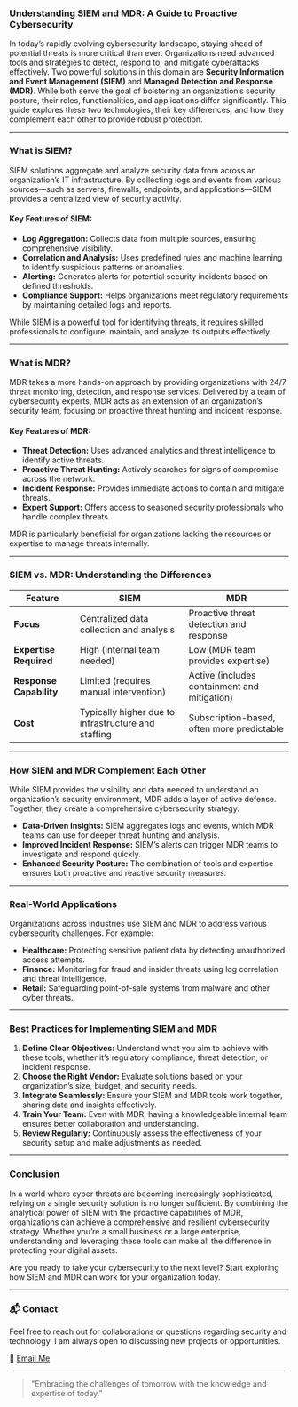 
### **Understanding SIEM and MDR: A Guide to Proactive Cybersecurity**

In today’s rapidly evolving cybersecurity landscape, staying ahead of potential threats is more critical than ever. Organizations need advanced tools and strategies to detect, respond to, and mitigate cyberattacks effectively. Two powerful solutions in this domain are **Security Information and Event Management (SIEM)** and **Managed Detection and Response (MDR)**. While both serve the goal of bolstering an organization’s security posture, their roles, functionalities, and applications differ significantly. This guide explores these two technologies, their key differences, and how they complement each other to provide robust protection.

---

### **What is SIEM?**
SIEM solutions aggregate and analyze security data from across an organization’s IT infrastructure. By collecting logs and events from various sources—such as servers, firewalls, endpoints, and applications—SIEM provides a centralized view of security activity.

#### **Key Features of SIEM:**
- **Log Aggregation:** Collects data from multiple sources, ensuring comprehensive visibility.
- **Correlation and Analysis:** Uses predefined rules and machine learning to identify suspicious patterns or anomalies.
- **Alerting:** Generates alerts for potential security incidents based on defined thresholds.
- **Compliance Support:** Helps organizations meet regulatory requirements by maintaining detailed logs and reports.

While SIEM is a powerful tool for identifying threats, it requires skilled professionals to configure, maintain, and analyze its outputs effectively.

---

### **What is MDR?**
MDR takes a more hands-on approach by providing organizations with 24/7 threat monitoring, detection, and response services. Delivered by a team of cybersecurity experts, MDR acts as an extension of an organization’s security team, focusing on proactive threat hunting and incident response.

#### **Key Features of MDR:**
- **Threat Detection:** Uses advanced analytics and threat intelligence to identify active threats.
- **Proactive Threat Hunting:** Actively searches for signs of compromise across the network.
- **Incident Response:** Provides immediate actions to contain and mitigate threats.
- **Expert Support:** Offers access to seasoned security professionals who handle complex threats.

MDR is particularly beneficial for organizations lacking the resources or expertise to manage threats internally.

---

### **SIEM vs. MDR: Understanding the Differences**

| Feature               | SIEM                                   | MDR                                   |
|-----------------------|----------------------------------------|---------------------------------------|
| **Focus**            | Centralized data collection and analysis | Proactive threat detection and response |
| **Expertise Required** | High (internal team needed)            | Low (MDR team provides expertise)     |
| **Response Capability** | Limited (requires manual intervention) | Active (includes containment and mitigation) |
| **Cost**              | Typically higher due to infrastructure and staffing | Subscription-based, often more predictable |

---

### **How SIEM and MDR Complement Each Other**
While SIEM provides the visibility and data needed to understand an organization’s security environment, MDR adds a layer of active defense. Together, they create a comprehensive cybersecurity strategy:
- **Data-Driven Insights:** SIEM aggregates logs and events, which MDR teams can use for deeper threat hunting and analysis.
- **Improved Incident Response:** SIEM’s alerts can trigger MDR teams to investigate and respond quickly.
- **Enhanced Security Posture:** The combination of tools and expertise ensures both proactive and reactive security measures.

---

### **Real-World Applications**
Organizations across industries use SIEM and MDR to address various cybersecurity challenges. For example:
- **Healthcare:** Protecting sensitive patient data by detecting unauthorized access attempts.
- **Finance:** Monitoring for fraud and insider threats using log correlation and threat intelligence.
- **Retail:** Safeguarding point-of-sale systems from malware and other cyber threats.

---

### **Best Practices for Implementing SIEM and MDR**
1. **Define Clear Objectives:** Understand what you aim to achieve with these tools, whether it’s regulatory compliance, threat detection, or incident response.
2. **Choose the Right Vendor:** Evaluate solutions based on your organization’s size, budget, and security needs.
3. **Integrate Seamlessly:** Ensure your SIEM and MDR tools work together, sharing data and insights effectively.
4. **Train Your Team:** Even with MDR, having a knowledgeable internal team ensures better collaboration and understanding.
5. **Review Regularly:** Continuously assess the effectiveness of your security setup and make adjustments as needed.

---

### **Conclusion**
In a world where cyber threats are becoming increasingly sophisticated, relying on a single security solution is no longer sufficient. By combining the analytical power of SIEM with the proactive capabilities of MDR, organizations can achieve a comprehensive and resilient cybersecurity strategy. Whether you’re a small business or a large enterprise, understanding and leveraging these tools can make all the difference in protecting your digital assets.

Are you ready to take your cybersecurity to the next level? Start exploring how SIEM and MDR can work for your organization today.

---

### 📬 Contact
Feel free to reach out for collaborations or questions regarding security and technology. I am always open to discussing new projects or opportunities.

📧 [Email Me](mailto:robert.a.moss@protonmail.com)

---

> "Embracing the challenges of tomorrow with the knowledge and expertise of today."
